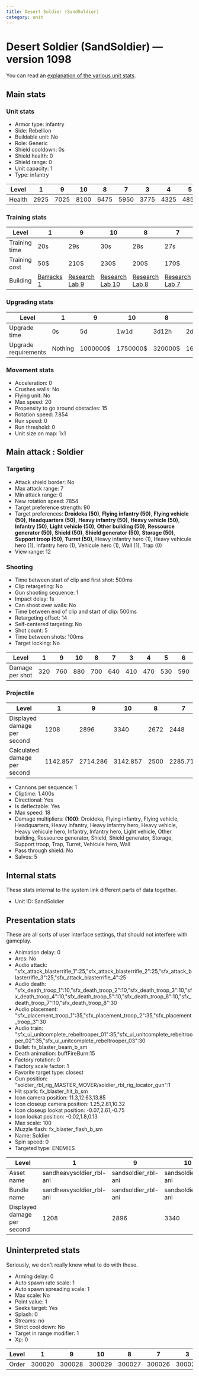 ```yaml
---
title: Desert Soldier (SandSoldier)
category: unit
---
```


# Desert Soldier (SandSoldier) — version 1098

You can read an [explanation  of the various unit stats](unitexplained.md).

## Main stats

### Unit stats

  * Armor type: infantry
  * Side: Rebellion
  * Buildable unit: No
  * Role: Generic
  * Shield cooldown: 0s
  * Shield health: 0
  * Shield range: 0
  * Unit capacity: 1
  * Type: infantry

|Level |1   |9   |10  |8   |7   |3   |4   |5   |6   |2   |
|------|----|----|----|----|----|----|----|----|----|----|
|Health|2925|7025|8100|6475|5950|3775|4325|4850|5400|3500|


### Training stats

|Level        |1                               |9                                     |10                                     |8                                     |7                                     |3                                     |4                                     |5                                     |6                                     |2                                     |
|-------------|--------------------------------|--------------------------------------|---------------------------------------|--------------------------------------|--------------------------------------|--------------------------------------|--------------------------------------|--------------------------------------|--------------------------------------|--------------------------------------|
|Training time|20s                             |29s                                   |30s                                    |28s                                   |27s                                   |23s                                   |24s                                   |25s                                   |26s                                   |22s                                   |
|Training cost|50$                             |210$                                  |230$                                   |200$                                  |170$                                  |90$                                   |110$                                  |130$                                  |150$                                  |70$                                   |
|Building     |[Barracks 1](rebelBarracks.html)|[Research Lab 9](rebelOffenseLab.html)|[Research Lab 10](rebelOffenseLab.html)|[Research Lab 8](rebelOffenseLab.html)|[Research Lab 7](rebelOffenseLab.html)|[Research Lab 3](rebelOffenseLab.html)|[Research Lab 4](rebelOffenseLab.html)|[Research Lab 5](rebelOffenseLab.html)|[Research Lab 6](rebelOffenseLab.html)|[Research Lab 2](rebelOffenseLab.html)|


### Upgrading stats

|Level               |1      |9       |10      |8      |7      |3    |4     |5     |6      |2    |
|--------------------|-------|--------|--------|-------|-------|-----|------|------|-------|-----|
|Upgrade time        |0s     |5d      |1w1d    |3d12h  |2d     |1h   |3h30m |8h    |1d     |15m  |
|Upgrade requirements|Nothing|1000000$|1750000$|320000$|160000$|4000$|12500$|25000$|100000$|1500$|


### Movement stats

  * Acceleration: 0
  * Crushes walls: No
  * Flying unit: No
  * Max speed: 20
  * Propensity to go around obstacles: 15
  * Rotation speed: 7.854
  * Run speed: 0
  * Run threshold: 0
  * Unit size on map: 1x1

## Main attack : Soldier

### Targeting

  * Attack shield border: No
  * Max attack range: 7
  * Min attack range: 0
  * New rotation speed: 7854
  * Target preference strength: 90
  * Target preferences: **Droideka (50)**, **Flying infantry (50)**, **Flying vehicle (50)**, **Headquarters (50)**, **Heavy infantry (50)**, **Heavy vehicle (50)**, **Infantry (50)**, **Light vehicle (50)**, **Other building (50)**, **Ressource generator (50)**, **Shield (50)**, **Shield generator (50)**, **Storage (50)**, **Support troop (50)**, **Turret (50)**, Heavy infantry hero (1), Heavy vehicule hero (1), Infantry hero (1), Vehicule hero (1), Wall (1), Trap (0)
  * View range: 12

### Shooting

  * Time between start of clip and first shot: 500ms
  * Clip retargeting: No
  * Gun shooting sequence: 1
  * Impact delay: 1s
  * Can shoot over walls: No
  * Time between end of clip and start of clip: 500ms
  * Retargeting offset: 14
  * Self-centered targeting: No
  * Shot count: 5
  * Time between shots: 100ms
  * Target locking: No

|Level          |1  |9  |10 |8  |7  |3  |4  |5  |6  |2  |
|---------------|---|---|---|---|---|---|---|---|---|---|
|Damage per shot|320|760|880|700|640|410|470|530|590|380|


### Projectile

|Level                       |1       |9       |10      |8   |7       |3       |4       |5       |6       |2       |
|----------------------------|--------|--------|--------|----|--------|--------|--------|--------|--------|--------|
|Displayed damage per second |1208    |2896    |3340    |2672|2448    |1560    |1780    |2004    |2228    |1448    |
|Calculated damage per second|1142.857|2714.286|3142.857|2500|2285.714|1464.286|1678.571|1892.857|2107.143|1357.143|


  * Cannons per sequence: 1
  * Cliptime: 1.400s
  * Directional: Yes
  * Is deflectable: Yes
  * Max speed: 18
  * Damage multipliers: **(100)**: Droideka, Flying infantry, Flying vehicle, Headquarters, Heavy infantry, Heavy infantry hero, Heavy vehicle, Heavy vehicule hero, Infantry, Infantry hero, Light vehicle, Other building, Ressource generator, Shield, Shield generator, Storage, Support troop, Trap, Turret, Vehicule hero, Wall
  * Pass through shield: No
  * Salvos: 5

## Internal stats

These stats internal to the system link different parts of data together.

  * Unit ID: SandSoldier

## Presentation stats

These are all sorts of user interface settings, that should not interfere with gameplay.

  * Animation delay: 0
  * Arcs: No
  * Audio attack: "sfx_attack_blasterrifle_1":25,"sfx_attack_blasterrifle_2":25,"sfx_attack_blasterrifle_3":25,"sfx_attack_blasterrifle_4":25
  * Audio death: "sfx_death_troop_1":10,"sfx_death_troop_2":10,"sfx_death_troop_3":10,"sfx_death_troop_4":10,"sfx_death_troop_5":10,"sfx_death_troop_6":10,"sfx_death_troop_7":10,"sfx_death_troop_8":30
  * Audio placement: "sfx_placement_troop_1":35,"sfx_placement_troop_2":35,"sfx_placement_troop_3":30
  * Audio train: "sfx_ui_unitcomplete_rebeltrooper_01":35,"sfx_ui_unitcomplete_rebeltrooper_02":35,"sfx_ui_unitcomplete_rebeltrooper_03":30
  * Bullet: fx_blaster_beam_b_sm
  * Death animation: buffFireBurn:15
  * Factory rotation: 0
  * Factory scale factor: 1
  * Favorite target type: closest
  * Gun position: "soldier_rbl_rig_MASTER_MOVER/soldier_rbl_rig_locator_gun":1
  * Hit spark: fx_blaster_hit_b_sm
  * Icon camera position: 11.3,12.63,13.85
  * Icon closeup camera position: 1.25,2.81,10.32
  * Icon closeup lookat position: -0.07,2.61,-0.75
  * Icon lookat position: -0.02,1.8,0.13
  * Max scale: 100
  * Muzzle flash: fx_blaster_flash_b_sm
  * Name: Soldier
  * Spin speed: 0
  * Targeted type: ENEMIES

|Level                      |1                       |9                  |10                 |8                  |7                  |3                  |4                  |5                  |6                  |2                  |
|---------------------------|------------------------|-------------------|-------------------|-------------------|-------------------|-------------------|-------------------|-------------------|-------------------|-------------------|
|Asset name                 |sandheavysoldier_rbl-ani|sandsoldier_rbl-ani|sandsoldier_rbl-ani|sandsoldier_rbl-ani|sandsoldier_rbl-ani|sandsoldier_rbl-ani|sandsoldier_rbl-ani|sandsoldier_rbl-ani|sandsoldier_rbl-ani|sandsoldier_rbl-ani|
|Bundle name                |sandheavysoldier_rbl-ani|sandsoldier_rbl-ani|sandsoldier_rbl-ani|sandsoldier_rbl-ani|sandsoldier_rbl-ani|sandsoldier_rbl-ani|sandsoldier_rbl-ani|sandsoldier_rbl-ani|sandsoldier_rbl-ani|sandsoldier_rbl-ani|
|Displayed damage per second|1208                    |2896               |3340               |2672               |2448               |1560               |1780               |2004               |2228               |1448               |


## Uninterpreted stats

Seriously, we don't really know what to do with these.

  * Arming delay: 0
  * Auto spawn rate scale: 1
  * Auto spawn spreading scale: 1
  * Max scale: No
  * Point value: 1
  * Seeks target: Yes
  * Splash: 0
  * Streams: no
  * Strict cool down: No
  * Target in range modifier: 1
  * Xp: 0

|Level|1     |9     |10    |8     |7     |3     |4     |5     |6     |2     |
|-----|------|------|------|------|------|------|------|------|------|------|
|Order|300020|300028|300029|300027|300026|300022|300023|300024|300025|300021|


